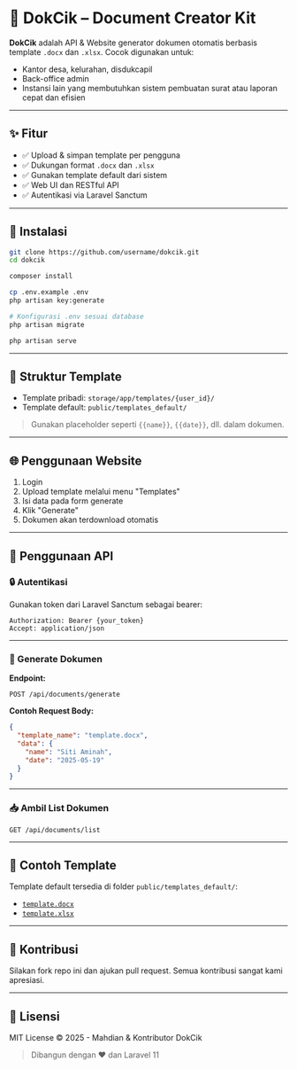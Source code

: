 # 📄 DokCik – Document Creator Kit

**DokCik** adalah API & Website generator dokumen otomatis berbasis template `.docx` dan `.xlsx`. Cocok digunakan untuk:

- Kantor desa, kelurahan, disdukcapil
- Back-office admin
- Instansi lain yang membutuhkan sistem pembuatan surat atau laporan cepat dan efisien

---

## ✨ Fitur

- ✅ Upload & simpan template per pengguna
- ✅ Dukungan format `.docx` dan `.xlsx`
- ✅ Gunakan template default dari sistem
- ✅ Web UI dan RESTful API
- ✅ Autentikasi via Laravel Sanctum

---

## 🚀 Instalasi

```bash
git clone https://github.com/username/dokcik.git
cd dokcik

composer install

cp .env.example .env
php artisan key:generate

# Konfigurasi .env sesuai database
php artisan migrate

php artisan serve
```

---

## 📂 Struktur Template

- Template pribadi: `storage/app/templates/{user_id}/`
- Template default: `public/templates_default/`

> Gunakan placeholder seperti `{{name}}`, `{{date}}`, dll. dalam dokumen.

---

## 🌐 Penggunaan Website

1. Login
2. Upload template melalui menu "Templates"
3. Isi data pada form generate
4. Klik "Generate"
5. Dokumen akan terdownload otomatis

---

## 📡 Penggunaan API

### 🔒 Autentikasi

Gunakan token dari Laravel Sanctum sebagai bearer:

```http
Authorization: Bearer {your_token}
Accept: application/json
```

---

### 📝 Generate Dokumen

**Endpoint:**

```http
POST /api/documents/generate
```

**Contoh Request Body:**

```json
{
  "template_name": "template.docx",
  "data": {
    "name": "Siti Aminah",
    "date": "2025-05-19"
  }
}
```

---

### 📥 Ambil List Dokumen

```http
GET /api/documents/list
```

---

## 🧪 Contoh Template

Template default tersedia di folder `public/templates_default/`:

- [`template.docx`](public/templates_default/template.docx)
- [`template.xlsx`](public/templates_default/template.xlsx)

---

## 🤝 Kontribusi

Silakan fork repo ini dan ajukan pull request. Semua kontribusi sangat kami apresiasi.

---

## 📛 Lisensi

MIT License © 2025 - Mahdian & Kontributor DokCik

> Dibangun dengan ❤️ dan Laravel 11
